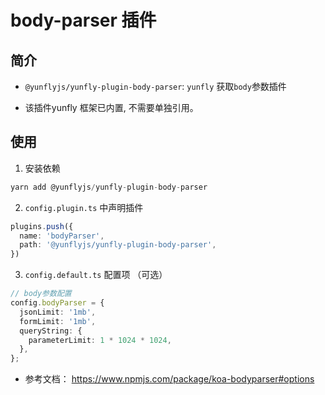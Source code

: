 # body-parser 插件

## 简介

- `@yunflyjs/yunfly-plugin-body-parser`: `yunfly` 获取`body`参数插件

- 该插件yunfly 框架已内置, 不需要单独引用。

## 使用

1. 安装依赖

```ts
yarn add @yunflyjs/yunfly-plugin-body-parser
```

2. `config.plugin.ts` 中声明插件

```ts
plugins.push({
  name: 'bodyParser',
  path: '@yunflyjs/yunfly-plugin-body-parser',
})
```

3. `config.default.ts` 配置项 （可选）

```ts
// body参数配置
config.bodyParser = {
  jsonLimit: '1mb',
  formLimit: '1mb',
  queryString: {
    parameterLimit: 1 * 1024 * 1024,
  },
};
```

- 参考文档：
<https://www.npmjs.com/package/koa-bodyparser#options>
